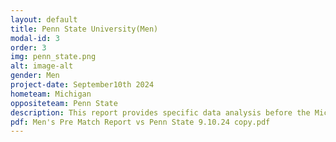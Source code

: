 ```yaml
---
layout: default
title: Penn State University(Men)
modal-id: 3
order: 3
img: penn_state.png
alt: image-alt
gender: Men
project-date: September10th 2024
hometeam: Michigan
oppositeteam: Penn State 
description: This report provides specific data analysis before the Michigan men soccer team and Penn State women soccer team.
pdf: Men's Pre Match Report vs Penn State 9.10.24 copy.pdf
---
```

